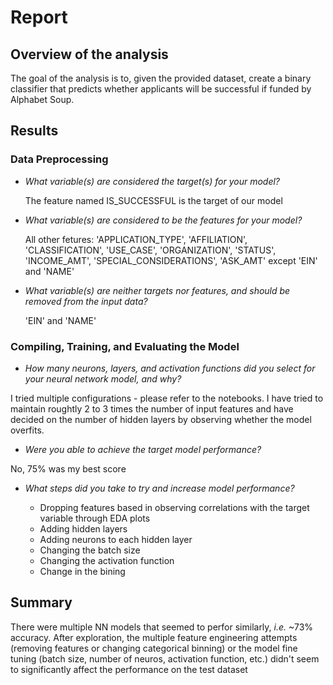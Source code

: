 # Report

## Overview of the analysis
The goal of the analysis is to, given the provided dataset, create a binary classifier that predicts whether applicants will be successful if funded by Alphabet Soup.

## Results

### Data Preprocessing

 * *What variable(s) are considered the target(s) for your model?*


   The feature named IS_SUCCESSFUL is the target of our model

 * *What variable(s) are considered to be the features for your model?*

    All other fetures: 'APPLICATION_TYPE', 'AFFILIATION', 'CLASSIFICATION', 'USE_CASE', 'ORGANIZATION', 'STATUS', 'INCOME_AMT', 'SPECIAL_CONSIDERATIONS', 'ASK_AMT' except 'EIN' and 'NAME'

 * *What variable(s) are neither targets nor features, and should be removed from the input data?*

    'EIN' and 'NAME' 
### Compiling, Training, and Evaluating the Model
 * *How many neurons, layers, and activation functions did you select for your neural network model, and why?*
  
  I tried multiple configurations - please refer to the notebooks. I have tried to maintain roughtly 2 to 3 times the number of input features and have decided on the number of hidden layers by observing whether the model overfits.
 * *Were you able to achieve the target model performance?*

No, 75% was my best score

 * *What steps did you take to try and increase model performance?*
  
    - Dropping features based in observing correlations with the target variable through EDA plots
    - Adding hidden layers
    - Adding neurons to each hidden layer
    - Changing the batch size
    - Changing the activation function
    - Change in the bining

## Summary

There were multiple NN models that seemed to perfor similarly, *i.e.* ~73% accuracy. After exploration, the multiple feature engineering attempts (removing features or changing categorical binning) or the model fine tuning (batch size, number of neuros, activation function, etc.) didn't seem to significantly affect the performance on the test dataset
